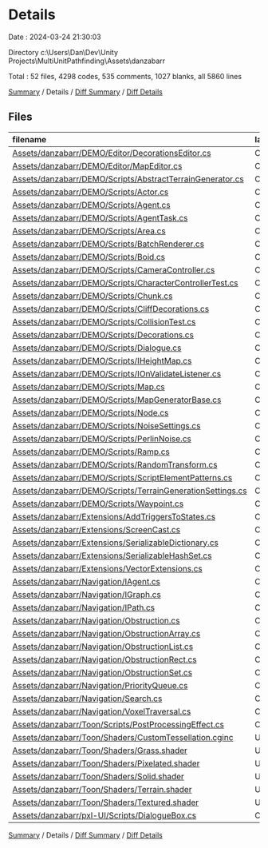 # Details

Date : 2024-03-24 21:30:03

Directory c:\\Users\\Dan\\Dev\\Unity Projects\\MultiUnitPathfinding\\Assets\\danzabarr

Total : 52 files,  4298 codes, 535 comments, 1027 blanks, all 5860 lines

[Summary](results.md) / Details / [Diff Summary](diff.md) / [Diff Details](diff-details.md)

## Files
| filename | language | code | comment | blank | total |
| :--- | :--- | ---: | ---: | ---: | ---: |
| [Assets/danzabarr/DEMO/Editor/DecorationsEditor.cs](/Assets/danzabarr/DEMO/Editor/DecorationsEditor.cs) | C# | 17 | 0 | 5 | 22 |
| [Assets/danzabarr/DEMO/Editor/MapEditor.cs](/Assets/danzabarr/DEMO/Editor/MapEditor.cs) | C# | 17 | 0 | 5 | 22 |
| [Assets/danzabarr/DEMO/Scripts/AbstractTerrainGenerator.cs](/Assets/danzabarr/DEMO/Scripts/AbstractTerrainGenerator.cs) | C# | 85 | 41 | 24 | 150 |
| [Assets/danzabarr/DEMO/Scripts/Actor.cs](/Assets/danzabarr/DEMO/Scripts/Actor.cs) | C# | 40 | 5 | 9 | 54 |
| [Assets/danzabarr/DEMO/Scripts/Agent.cs](/Assets/danzabarr/DEMO/Scripts/Agent.cs) | C# | 86 | 0 | 26 | 112 |
| [Assets/danzabarr/DEMO/Scripts/AgentTask.cs](/Assets/danzabarr/DEMO/Scripts/AgentTask.cs) | C# | 9 | 0 | 2 | 11 |
| [Assets/danzabarr/DEMO/Scripts/Area.cs](/Assets/danzabarr/DEMO/Scripts/Area.cs) | C# | 54 | 6 | 15 | 75 |
| [Assets/danzabarr/DEMO/Scripts/BatchRenderer.cs](/Assets/danzabarr/DEMO/Scripts/BatchRenderer.cs) | C# | 62 | 3 | 14 | 79 |
| [Assets/danzabarr/DEMO/Scripts/Boid.cs](/Assets/danzabarr/DEMO/Scripts/Boid.cs) | C# | 63 | 2 | 13 | 78 |
| [Assets/danzabarr/DEMO/Scripts/CameraController.cs](/Assets/danzabarr/DEMO/Scripts/CameraController.cs) | C# | 54 | 4 | 15 | 73 |
| [Assets/danzabarr/DEMO/Scripts/CharacterControllerTest.cs](/Assets/danzabarr/DEMO/Scripts/CharacterControllerTest.cs) | C# | 30 | 4 | 11 | 45 |
| [Assets/danzabarr/DEMO/Scripts/Chunk.cs](/Assets/danzabarr/DEMO/Scripts/Chunk.cs) | C# | 258 | 151 | 57 | 466 |
| [Assets/danzabarr/DEMO/Scripts/CliffDecorations.cs](/Assets/danzabarr/DEMO/Scripts/CliffDecorations.cs) | C# | 44 | 3 | 11 | 58 |
| [Assets/danzabarr/DEMO/Scripts/CollisionTest.cs](/Assets/danzabarr/DEMO/Scripts/CollisionTest.cs) | C# | 239 | 7 | 57 | 303 |
| [Assets/danzabarr/DEMO/Scripts/Decorations.cs](/Assets/danzabarr/DEMO/Scripts/Decorations.cs) | C# | 115 | 8 | 31 | 154 |
| [Assets/danzabarr/DEMO/Scripts/Dialogue.cs](/Assets/danzabarr/DEMO/Scripts/Dialogue.cs) | C# | 187 | 23 | 38 | 248 |
| [Assets/danzabarr/DEMO/Scripts/IHeightMap.cs](/Assets/danzabarr/DEMO/Scripts/IHeightMap.cs) | C# | 7 | 0 | 3 | 10 |
| [Assets/danzabarr/DEMO/Scripts/IOnValidateListener.cs](/Assets/danzabarr/DEMO/Scripts/IOnValidateListener.cs) | C# | 7 | 1 | 2 | 10 |
| [Assets/danzabarr/DEMO/Scripts/Map.cs](/Assets/danzabarr/DEMO/Scripts/Map.cs) | C# | 183 | 26 | 32 | 241 |
| [Assets/danzabarr/DEMO/Scripts/MapGeneratorBase.cs](/Assets/danzabarr/DEMO/Scripts/MapGeneratorBase.cs) | C# | 678 | 77 | 177 | 932 |
| [Assets/danzabarr/DEMO/Scripts/Node.cs](/Assets/danzabarr/DEMO/Scripts/Node.cs) | C# | 14 | 0 | 3 | 17 |
| [Assets/danzabarr/DEMO/Scripts/NoiseSettings.cs](/Assets/danzabarr/DEMO/Scripts/NoiseSettings.cs) | C# | 55 | 0 | 12 | 67 |
| [Assets/danzabarr/DEMO/Scripts/PerlinNoise.cs](/Assets/danzabarr/DEMO/Scripts/PerlinNoise.cs) | C# | 43 | 0 | 8 | 51 |
| [Assets/danzabarr/DEMO/Scripts/Ramp.cs](/Assets/danzabarr/DEMO/Scripts/Ramp.cs) | C# | 56 | 0 | 10 | 66 |
| [Assets/danzabarr/DEMO/Scripts/RandomTransform.cs](/Assets/danzabarr/DEMO/Scripts/RandomTransform.cs) | C# | 92 | 0 | 13 | 105 |
| [Assets/danzabarr/DEMO/Scripts/ScriptElementPatterns.cs](/Assets/danzabarr/DEMO/Scripts/ScriptElementPatterns.cs) | C# | 69 | 2 | 14 | 85 |
| [Assets/danzabarr/DEMO/Scripts/TerrainGenerationSettings.cs](/Assets/danzabarr/DEMO/Scripts/TerrainGenerationSettings.cs) | C# | 26 | 0 | 5 | 31 |
| [Assets/danzabarr/DEMO/Scripts/Waypoint.cs](/Assets/danzabarr/DEMO/Scripts/Waypoint.cs) | C# | 37 | 3 | 9 | 49 |
| [Assets/danzabarr/Extensions/AddTriggersToStates.cs](/Assets/danzabarr/Extensions/AddTriggersToStates.cs) | C# | 32 | 5 | 4 | 41 |
| [Assets/danzabarr/Extensions/ScreenCast.cs](/Assets/danzabarr/Extensions/ScreenCast.cs) | C# | 61 | 0 | 15 | 76 |
| [Assets/danzabarr/Extensions/SerializableDictionary.cs](/Assets/danzabarr/Extensions/SerializableDictionary.cs) | C# | 50 | 2 | 10 | 62 |
| [Assets/danzabarr/Extensions/SerializableHashSet.cs](/Assets/danzabarr/Extensions/SerializableHashSet.cs) | C# | 28 | 2 | 7 | 37 |
| [Assets/danzabarr/Extensions/VectorExtensions.cs](/Assets/danzabarr/Extensions/VectorExtensions.cs) | C# | 55 | 7 | 15 | 77 |
| [Assets/danzabarr/Navigation/IAgent.cs](/Assets/danzabarr/Navigation/IAgent.cs) | C# | 10 | 23 | 6 | 39 |
| [Assets/danzabarr/Navigation/IGraph.cs](/Assets/danzabarr/Navigation/IGraph.cs) | C# | 10 | 0 | 2 | 12 |
| [Assets/danzabarr/Navigation/IPath.cs](/Assets/danzabarr/Navigation/IPath.cs) | C# | 12 | 0 | 2 | 14 |
| [Assets/danzabarr/Navigation/Obstruction.cs](/Assets/danzabarr/Navigation/Obstruction.cs) | C# | 148 | 23 | 30 | 201 |
| [Assets/danzabarr/Navigation/ObstructionArray.cs](/Assets/danzabarr/Navigation/ObstructionArray.cs) | C# | 47 | 0 | 9 | 56 |
| [Assets/danzabarr/Navigation/ObstructionList.cs](/Assets/danzabarr/Navigation/ObstructionList.cs) | C# | 20 | 0 | 4 | 24 |
| [Assets/danzabarr/Navigation/ObstructionRect.cs](/Assets/danzabarr/Navigation/ObstructionRect.cs) | C# | 28 | 0 | 9 | 37 |
| [Assets/danzabarr/Navigation/ObstructionSet.cs](/Assets/danzabarr/Navigation/ObstructionSet.cs) | C# | 24 | 0 | 5 | 29 |
| [Assets/danzabarr/Navigation/PriorityQueue.cs](/Assets/danzabarr/Navigation/PriorityQueue.cs) | C# | 60 | 1 | 11 | 72 |
| [Assets/danzabarr/Navigation/Search.cs](/Assets/danzabarr/Navigation/Search.cs) | C# | 186 | 1 | 57 | 244 |
| [Assets/danzabarr/Navigation/VoxelTraversal.cs](/Assets/danzabarr/Navigation/VoxelTraversal.cs) | C# | 190 | 7 | 46 | 243 |
| [Assets/danzabarr/Toon/Scripts/PostProcessingEffect.cs](/Assets/danzabarr/Toon/Scripts/PostProcessingEffect.cs) | C# | 19 | 0 | 5 | 24 |
| [Assets/danzabarr/Toon/Shaders/CustomTessellation.cginc](/Assets/danzabarr/Toon/Shaders/CustomTessellation.cginc) | UnityShader | 61 | 4 | 12 | 77 |
| [Assets/danzabarr/Toon/Shaders/Grass.shader](/Assets/danzabarr/Toon/Shaders/Grass.shader) | UnityShader | 219 | 31 | 69 | 319 |
| [Assets/danzabarr/Toon/Shaders/Pixelated.shader](/Assets/danzabarr/Toon/Shaders/Pixelated.shader) | UnityShader | 79 | 9 | 20 | 108 |
| [Assets/danzabarr/Toon/Shaders/Solid.shader](/Assets/danzabarr/Toon/Shaders/Solid.shader) | UnityShader | 62 | 0 | 12 | 74 |
| [Assets/danzabarr/Toon/Shaders/Terrain.shader](/Assets/danzabarr/Toon/Shaders/Terrain.shader) | UnityShader | 67 | 0 | 15 | 82 |
| [Assets/danzabarr/Toon/Shaders/Textured.shader](/Assets/danzabarr/Toon/Shaders/Textured.shader) | UnityShader | 68 | 0 | 10 | 78 |
| [Assets/danzabarr/pxl-UI/Scripts/DialogueBox.cs](/Assets/danzabarr/pxl-UI/Scripts/DialogueBox.cs) | C# | 135 | 54 | 31 | 220 |

[Summary](results.md) / Details / [Diff Summary](diff.md) / [Diff Details](diff-details.md)